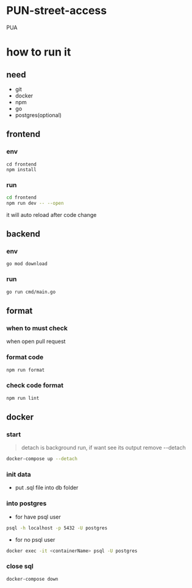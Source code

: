 # PUN-street-access

PUA

# how to run it
## need
- git
- docker
- npm
- go
- postgres(optional)

## frontend

### env

```
cd frontend
npm install
```

### run

```bash
cd frontend
npm run dev -- --open
```

it will auto reload after code change

## backend

### env

```
go mod download
```

### run

```bash
go run cmd/main.go
```

## format

### when to must check

when open pull request

### format code

```bash
npm run format
```

### check code format

```bash
npm run lint
```

## docker

### start

> detach is background run, if want see its output remove --detach

```bash
docker-compose up --detach
```

### init data
* put .sql file into db folder

### into postgres

- for have psql user

```bash
psql -h localhost -p 5432 -U postgres
```

- for no psql user

```bash
docker exec -it <containerName> psql -U postgres
```

### close sql

```bash
docker-compose down
```
